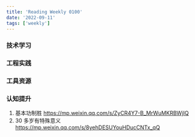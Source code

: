 ```yaml
---
title: 'Reading Weekly 0100'
date: '2022-09-11'
tags: ['weekly']
---
```


### 技术学习

### 工程实践

### 工具资源

### 认知提升

1. 基本功制胜 https://mp.weixin.qq.com/s/ZyCR4Y7-B_MrWuMKRBWjIQ
2. 30 多岁有特殊意义 https://mp.weixin.qq.com/s/8yehDESUYouHDucCNTx_qQ
